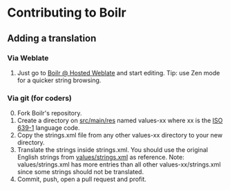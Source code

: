 # Contributing to Boilr

## Adding a translation

### Via Weblate
1. Just go to [Boilr @ Hosted Weblate](https://hosted.weblate.org/projects/boilr/application/) and start editing. Tip: use Zen mode for a quicker string browsing.

### Via git (for coders)
0. Fork Boilr's repository.
1. Create a directory on [src/main/res](/src/main/res) named values-xx where xx is the [ISO 639-1](https://en.wikipedia.org/wiki/List_of_ISO_639-1_codes) language code.
2. Copy the strings.xml file from any other values-xx directory to your new directory.
3. Translate the strings inside strings.xml. You should use the original English strings from [values/strings.xml](/src/main/res/values/strings.xml) as reference. Note: values/strings.xml has more entries than all other values-xx/strings.xml since some strings should not be translated.
4. Commit, push, open a pull request and profit.

